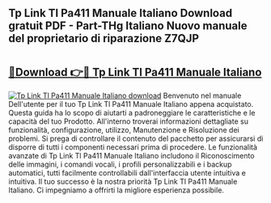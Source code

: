 ## Tp Link Tl Pa411 Manuale Italiano Download gratuit PDF - Part-THg Italiano Nuovo manuale del proprietario di riparazione Z7QJP

# <h2><a href="http://dfgvwm1.blite.top/?on=Tp+Link+Tl+Pa411+Manuale+Italiano">🔗Download 👉🔴 Tp Link Tl Pa411 Manuale Italiano</a></h2>

[![Tp Link Tl Pa411 Manuale Italiano download](https://i.imgur.com/lujVjoI.png)](http://dfgvwm1.blite.top/?on=Tp+Link+Tl+Pa411+Manuale+Italiano)
Benvenuto nel manuale Dell'utente per il tuo Tp Link Tl Pa411 Manuale Italiano appena acquistato. Questa guida ha lo scopo di aiutarti a padroneggiare le caratteristiche e le capacità del tuo Prodotto. All'interno troverai informazioni dettagliate su funzionalità, configurazione, utilizzo, Manutenzione e Risoluzione dei problemi. Si prega di controllare il contenuto del pacchetto per assicurarsi di disporre di tutti i componenti necessari prima di procedere. Le funzionalità avanzate di Tp Link Tl Pa411 Manuale Italiano includono il Riconoscimento delle immagini, i comandi vocali, i profili personalizzabili e i backup automatici, tutti facilmente controllabili dall'interfaccia utente intuitiva e intuitiva. Il tuo successo è la nostra priorità Tp Link Tl Pa411 Manuale Italiano. Ci impegniamo a offrirti la migliore esperienza possibile.
